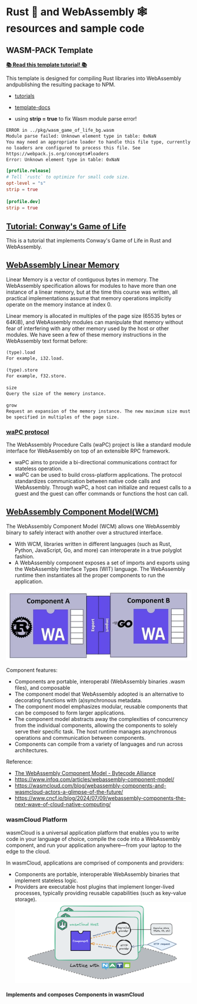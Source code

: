 # Rust 🦀 and WebAssembly 🕸 resources and sample code

## WASM-PACK Template

[**📚 Read this template tutorial! 📚**](https://rustwasm.github.io/docs/wasm-pack/tutorials/npm-browser-packages/index.html)

This template is designed for compiling Rust libraries into WebAssembly andpublishing the resulting package to NPM.

- [tutorials](https://rustwasm.github.io/docs/wasm-pack/tutorials/index.html)
- [template-docs](https://rustwasm.github.io/docs/wasm-pack/tutorials/npm-browser-packages/index.html)

- using **strip = true** to fix Wasm module parse error!
```
ERROR in ../pkg/wasm_game_of_life_bg.wasm
Module parse failed: Unknown element type in table: 0xNaN
You may need an appropriate loader to handle this file type, currently no loaders are configured to process this file. See https://webpack.js.org/concepts#loaders
Error: Unknown element type in table: 0xNaN
```

```toml
[profile.release]
# Tell `rustc` to optimize for small code size.
opt-level = "s"
strip = true

[profile.dev]
strip = true
```

## [Tutorial: Conway's Game of Life](https://rustwasm.github.io/docs/book/game-of-life/introduction.html#tutorial-conways-game-of-life)
This is a tutorial that implements Conway's Game of Life in Rust and WebAssembly.

## [WebAssembly Linear Memory](webassembly-linear-memory)
Linear Memory is a vector of contiguous bytes in memory. The WebAssembly specification allows for modules to have more than one instance of a linear memory, but at the time this course was written, all practical implementations assume that memory operations implicitly operate on the memory instance at index 0.

Linear memory is allocated in multiples of the page size (65535 bytes or 64KiB), and WebAssembly modules can manipulate that memory without fear of interfering with any other memory used by the host or other modules. We have seen a few of these memory instructions in the WebAssembly text format before:

```
(type).load
For example, i32.load.

(type).store 
For example, f32.store.

size
Query the size of the memory instance.

grow 
Request an expansion of the memory instance. The new maximum size must be specified in multiples of the page size.
```

### [waPC protocol](wapc)
The WebAssembly Procedure Calls (waPC) project is like a standard module interface for WebAssembly on top of an extensible RPC framework.
- waPC aims to provide a bi-directional communications contract for stateless operation. 
- waPC can be used to build cross-platform applications. The protocol standardizes communication between native code calls and WebAssembly. Through waPC, a host can initialize and request calls to a guest and the guest can offer commands or functions the host can call.

## [WebAssembly Component Model(WCM)](https://github.com/WebAssembly/component-model)
The WebAssembly Component Model (WCM) allows one WebAssembly binary to safely interact with another over a structured interface.
- With WCM, libraries written in different languages (such as Rust, Python, JavaScript, Go, and more) can interoperate in a true polyglot fashion.
- A WebAssembly component exposes a set of imports and exports using the WebAssembly Interface Types (WIT) language. The WebAssembly runtime then instantiates all the proper components to run the application.

![](images/WCM.png)

Component features:
- Components are portable, interoperabl (WebAssembly binaries .wasm files), and composable
- The component model that WebAssembly adopted is an alternative to decorating functions with (a)synchronous metadata. 
- The component model emphasizes modular, reusable components that can be composed to form larger applications. 
- The component model abstracts away the complexities of concurrency from the individual components, allowing the components to solely serve their specific task. The host runtime manages asynchronous operations and communication between components.
- Components can compile from a variety of languages and run across architectures.

Reference:
- [The WebAssembly Component Model - Bytecode Alliance](https://component-model.bytecodealliance.org/introduction.html)
- https://www.infoq.com/articles/webassembly-component-model/
- https://wasmcloud.com/blog/webassembly-components-and-wasmcloud-actors-a-glimpse-of-the-future/
- https://www.cncf.io/blog/2024/07/09/webassembly-components-the-next-wave-of-cloud-native-computing/

### wasmCloud Platform
wasmCloud is a universal application platform that enables you to write code in your language of choice, compile the code into a WebAssembly component, and run your application anywhere—from your laptop to the edge to the cloud.

In wasmCloud, applications are comprised of components and providers:
- Components are portable, interoperable WebAssembly binaries that implement stateless logic.
- Providers are executable host plugins that implement longer-lived processes, typically providing reusable capabilities (such as key-value storage).
![](images/wasmcloud-platform.png)

#### Implements and composes Components in wasmCloud

